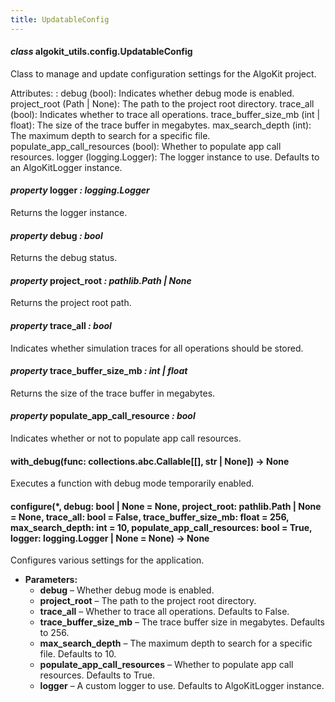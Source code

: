 ```yaml
---
title: UpdatableConfig
---
```

#### *class* algokit_utils.config.UpdatableConfig

Class to manage and update configuration settings for the AlgoKit project.

Attributes:
: debug (bool): Indicates whether debug mode is enabled.
  project_root (Path | None): The path to the project root directory.
  trace_all (bool): Indicates whether to trace all operations.
  trace_buffer_size_mb (int | float): The size of the trace buffer in megabytes.
  max_search_depth (int): The maximum depth to search for a specific file.
  populate_app_call_resources (bool): Whether to populate app call resources.
  logger (logging.Logger): The logger instance to use. Defaults to an AlgoKitLogger instance.

#### *property* logger *: logging.Logger*

Returns the logger instance.

#### *property* debug *: bool*

Returns the debug status.

#### *property* project_root *: pathlib.Path | None*

Returns the project root path.

#### *property* trace_all *: bool*

Indicates whether simulation traces for all operations should be stored.

#### *property* trace_buffer_size_mb *: int | float*

Returns the size of the trace buffer in megabytes.

#### *property* populate_app_call_resource *: bool*

Indicates whether or not to populate app call resources.

#### with_debug(func: collections.abc.Callable[[], str | None]) → None

Executes a function with debug mode temporarily enabled.

#### configure(\*, debug: bool | None = None, project_root: pathlib.Path | None = None, trace_all: bool = False, trace_buffer_size_mb: float = 256, max_search_depth: int = 10, populate_app_call_resources: bool = True, logger: logging.Logger | None = None) → None

Configures various settings for the application.

* **Parameters:**
  * **debug** – Whether debug mode is enabled.
  * **project_root** – The path to the project root directory.
  * **trace_all** – Whether to trace all operations. Defaults to False.
  * **trace_buffer_size_mb** – The trace buffer size in megabytes. Defaults to 256.
  * **max_search_depth** – The maximum depth to search for a specific file. Defaults to 10.
  * **populate_app_call_resources** – Whether to populate app call resources. Defaults to True.
  * **logger** – A custom logger to use. Defaults to AlgoKitLogger instance.
